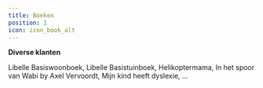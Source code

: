 ```yaml
---
title: Boeken
position: 1
icon: icon_book_alt
---
```


**Diverse klanten**

Libelle Basiswoonboek, Libelle Basistuinboek, Helikoptermama, In het spoor van Wabi by Axel Vervoordt, Mijn kind heeft dyslexie, ...